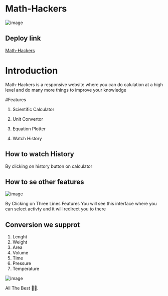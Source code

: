 # Math-Hackers
![image](https://user-images.githubusercontent.com/100992874/172931179-aa927767-3a28-4029-86b4-00389d886195.png)

## Deploy link 
   [Math-Hackers](https://math-hackers.netlify.app/)
   
# Introduction
Math-Hackers is a responsive website where you can do calulation at a high level and do many more things to improve your knowledge 

#Features


1. Scientific Calculator


2. Unit Convertor
  

3. Equation Plotter


4. Watch History

## How to watch History
By clicking on history button on calculator


## How to se other features 

![image](https://user-images.githubusercontent.com/100992874/172932299-c879ee3e-ea61-4a8c-8bf4-3991900a0769.png)
   
   By Clicking on Three Lines Features You will see this interface where you can select activty and it will redirect you to there 

## Conversion we supprot 

1.  Lenght
2.  Weight
3.  Area
4.  Volume
5.  Time
6.  Pressure
7.  Temperature

![image](https://user-images.githubusercontent.com/100992874/172932874-c2a77998-b369-448d-98b4-a73245f67d75.png)

  All The Best 🎉🎉.
